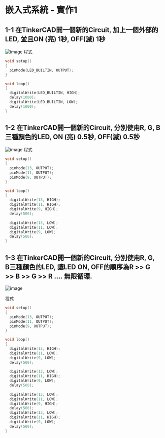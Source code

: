 # 嵌入式系統 - 實作1

## 1-1 在TinkerCAD開一個新的Circuit, 加上一個外部的LED, 並且ON (亮) 1秒, OFF(滅) 1秒
![image](https://user-images.githubusercontent.com/89717315/131237923-ab33f410-7b87-433b-82c7-16c6e312d5fa.png)
程式
````c
void setup()
{
  pinMode(LED_BUILTIN, OUTPUT);
}

void loop()
{
  digitalWrite(LED_BUILTIN, HIGH);
  delay(1000); 
  digitalWrite(LED_BUILTIN, LOW);
  delay(1000); 
}
````

## 1-2 在TinkerCAD開一個新的Circuit, 分別使甪R, G, B三種顏色的LED, ON (亮) 0.5秒, OFF(滅) 0.5秒
![image](https://user-images.githubusercontent.com/89717315/133887382-9a4fcbc3-5d55-4cbb-85ce-c95748bb4e7d.png)
程式
````c
void setup()
{
  pinMode(13, OUTPUT);
  pinMode(11, OUTPUT);
  pinMode(9, OUTPUT);  
}

void loop()
{
  digitalWrite(13, HIGH);
  digitalWrite(11, HIGH);
  digitalWrite(9, HIGH);  
  delay(500); 
  
  digitalWrite(13, LOW);
  digitalWrite(11, LOW);
  digitalWrite(9, LOW);  
  delay(500); 
}

````

## 1-**3 在**TinkerCAD開一個新的Circuit, 分別使甪R, G, B三種顏色的LED, 讓LED ON, OFF的順序為R >> G >> B >> G >> R .... 無限循環.
![image](https://user-images.githubusercontent.com/89717315/133887472-89113439-e3b6-4b74-8cd3-b88a8fd08bbc.png)

程式

````c
void setup()
{
  pinMode(13, OUTPUT);
  pinMode(11, OUTPUT);
  pinMode(9, OUTPUT);
}

void loop()
{
  digitalWrite(13, HIGH);
  digitalWrite(11, LOW);
  digitalWrite(9, LOW);
  delay(500); 
  
  digitalWrite(13, LOW);
  digitalWrite(11, HIGH);
  digitalWrite(9, LOW);
  delay(500);
  
  digitalWrite(13, LOW);
  digitalWrite(11, LOW);
  digitalWrite(9, HIGH);
  delay(500);   
  digitalWrite(13, LOW);
  digitalWrite(11, HIGH);
  digitalWrite(9, LOW);  
  delay(500);   
}
````
